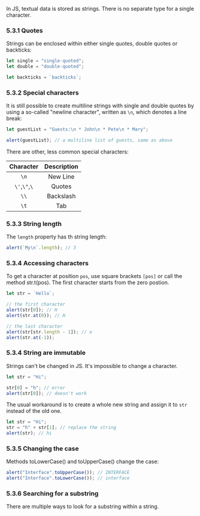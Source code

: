 In JS, textual data is stored as strings.
There is no separate type for a single character.

### 5.3.1 Quotes

Strings can be enclosed within either single quotes, double quotes or backticks:

```js
let single = "single-quoted";
let double = "double-quoted";

let backticks = `backticks`;
```

### 5.3.2 Special characters

It is still possible to create multiline strings with single and double quotes by using a so-called "newline character", written as `\n`, which denotes a line break:

```js
let guestList = "Guests:\n * John\n * Pete\n * Mary";

alert(guestList); // a multiline list of guests, same as above
```

There are other, less common special characters:

|   Character   | Description |
| :-----------: | :---------: |
|     `\n`      |  New Line   |
| `\'`,`\"`,`\` |   Quotes    |
|     `\\`      |  Backslash  |
|     `\t`      |     Tab     |

### 5.3.3 String length

The `length` property has th string length:

```js
alert(`My\n`.length); // 3
```

### 5.3.4 Accessing characters

To get a character at position `pos`, use square brackets `[pos]` or call the method str.t(pos). The first character starts from the zero postion.

```js
let str = `Hello`;

// the first character
alert(str[0]); // H
alert(str.at(0)); // H

// the last character
alert(str[str.length - 1]); // o
alert(str.at(-1));
```

### 5.3.4 String are immutable

Strings can't be changed in JS. It's impossible to change a character.

```js
let str = "Hi";

str[0] = "h"; // error
alert(str[0]); // doesn't work
```

The usual workaround is to create a whole new string and assign it to `str` instead of the old one.

```js
let str = "Hi";
str = "h" + str[1]; // replace the string
alert(str); // hi
```

### 5.3.5 Changing the case

Methods toLowerCase() and toUpperCase() change the case:

```js
alert("Interface".toUpperCase()); // INTERFACE
alert("Interface".toLowerCase()); // interface
```

### 5.3.6 Searching for a substring

There are multiple ways to look for a substring within a string.
